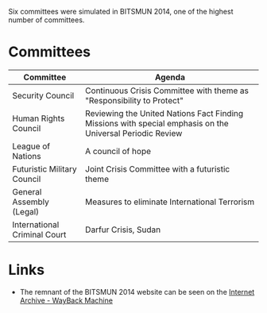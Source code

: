 <!-- TITLE: BITSMUN 2014 -->
<!-- SUBTITLE: BITSMUN 2014 was organised between 3rd-5th October, 2014. It was the third edition of the fest. -->

Six committees were simulated in BITSMUN 2014, one of the highest number of committees. 

# Committees
| Committee | Agenda | 
|--|--|
| Security Council | Continuous Crisis Committee with theme as "Responsibility to Protect" |
| Human Rights Council | Reviewing the United Nations Fact Finding Missions with special emphasis on the Universal Periodic Review |
| League of Nations |  A council of hope |
| Futuristic Military Council | Joint Crisis Committee with a futuristic theme |
| General Assembly (Legal) | Measures to eliminate International Terrorism |
| International Criminal Court | Darfur Crisis, Sudan |
# Links
- The remnant of the BITSMUN 2014 website can be seen on the [Internet Archive - WayBack Machine](https://web.archive.org/web/20141104155515/http://www.bits-mun.com:80/)
